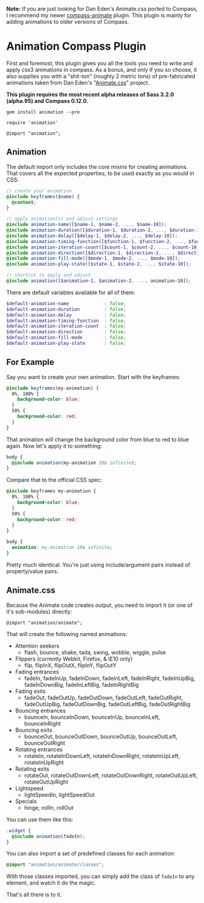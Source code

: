 **Note:** If you are just looking for Dan Eden's Animate.css ported to Compass, 
I recommend my newer [compass-animate][animate] plugin. 
This plugin is mainly for adding animations to older versions of Compass.

[animate]: https://github.com/ericam/compass-animate

Animation Compass Plugin
========================

First and foremost, 
this plugin gives you all the tools you need 
to write and apply css3 animations in compass. 
As a bonus, and only if you so choose, 
it also supplies you with a "shit-ton" 
(roughly 2 metric tons) 
of pre-fabricated animations 
taken from Dan Eden's 
"[Animate.css](http://daneden.me/animate/)" project.

**This plugin requires the most recent alpha releases of 
Sass 3.2.0 (alpha.95) and 
Compass 0.12.0.**

    gem install animation --pre

    require 'animation'

    @import "animation";

## Animation

The default import only includes the core mixins for creating animations. 
That covers all the expected properties, 
to be used exactly as you would in CSS:

```scss
// create your animation
@include keyframes($name) {
  @content;
}

// apply animation(s) and adjust settings
@include animation-name([$name-1, $name-2, ..., $name-10]);
@include animation-duration([$duration-1, $duration-2, ..., $duration-10]);
@include animation-delay([$delay-1, $delay-2, ..., $delay-10]);
@include animation-timing-function([$function-1, $function-2, ..., $function-10]);
@include animation-iteration-count([$count-1, $count-2, ..., $count-10]);
@include animation-direction([$direction-1, $direction-2, ..., $direction-10]);
@include animation-fill-mode([$mode-1, $mode-2, ..., $mode-10]);
@include animation-play-state([$state-1, $state-2, ..., $state-10]);

// shortcut to apply and adjust
@include animation([$animation-1, $animation-2, ..., animation-10]);
```

There are default variables available for all of them:

```scss
$default-animation-name             : false;
$default-animation-duration         : false;
$default-animation-delay            : false;
$default-animation-timing-function  : false;
$default-animation-iteration-count  : false;
$default-animation-direction        : false;
$default-animation-fill-mode        : false;
$default-animation-play-state       : false;
```

## For Example

Say you want to create your own animation. 
Start with the keyframes:

```scss
@include keyframes(my-animation) {
  0%, 100% {
    background-color: blue;
  }
  50% {
    background-color: red;
  }
}
```

That animation will change the background color 
from blue to red to blue again. 
Now let's apply it to something:

```scss
body {
  @include animation(my-animation 10s infinite);
}
```

Compare that to the official CSS spec:

```css
@include keyframes my-animation {
  0%, 100% {
    background-color: blue;
  }
  50% {
    background-color: red;
  }
}

body {
  animation: my-animation 10s infinite;
}
```

Pretty much identical. 
You're just using include/argument pairs 
instead of property/value pairs.

## Animate.css

Because the Animate code creates output, 
you need to import it (or one of it's sob-modules) directly:

    @import "animation/animate";

That will create the following named animations:

- Attention seekers
  - flash, bounce, shake, tada, swing, wobble, wiggle, pulse
- Flippers (currently Webkit, Firefox, & IE10 only)
  - flip, flipInX, flipOutX, flipInY, flipOutY
- Fading entrances
  - fadeIn, fadeInUp, fadeInDown, fadeInLeft, fadeInRight, 
    fadeInUpBig, fadeInDownBig, fadeInLeftBig, fadeInRightBig
- Fading exits
  - fadeOut, fadeOutUp, fadeOutDown, fadeOutLeft, fadeOutRight,
    fadeOutUpBig, fadeOutDownBig, fadeOutLeftBig, fadeOutRightBig
- Bouncing entrances
  - bounceIn, bounceInDown, bounceInUp, bounceInLeft, bounceInRight
- Bouncing exits
  - bounceOut, bounceOutDown, bounceOutUp, 
    bounceOutLeft, bounceOutRight
- Rotating entrances
  - rotateIn, rotateInDownLeft, rotateInDownRight, 
    rotateInUpLeft, rotateInUpRight
- Rotating exits
  - rotateOut, rotateOutDownLeft, rotateOutDownRight, 
    rotateOutUpLeft, rotateOutUpRight
- Lightspeed
  - lightSpeedIn, lightSpeedOut
- Specials
  - hinge, rollIn, rollOut

You can use them like this:

```scss
.widget {
  @include animation(fadeIn);
}
```

You can also import a set of predefined classes for each animation:

```scss
@import "animation/animate/classes";
```

With those classes imported, 
you can simply add the class of `fadeIn` to any element, 
and watch it do the magic. 

That's all there is to it.
